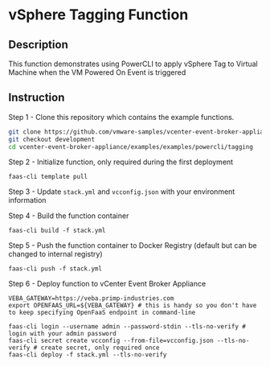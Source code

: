 # vSphere Tagging Function

## Description

This function demonstrates using PowerCLI to apply vSphere Tag to Virtual Machine when the VM Powered On Event is triggered

## Instruction

Step 1 -  Clone this repository which contains the example functions.

```bash
git clone https://github.com/vmware-samples/vcenter-event-broker-appliance
git checkout development
cd vcenter-event-broker-appliance/examples/examples/powercli/tagging
```

Step 2 - Initialize function, only required during the first deployment

```
faas-cli template pull
```

Step 3 - Update `stack.yml` and `vcconfig.json` with your environment information

Step 4 - Build the function container

```
faas-cli build -f stack.yml
```

Step 5 - Push the function container to Docker Registry (default but can be changed to internal registry)

```
faas-cli push -f stack.yml
```

Step 6 - Deploy function to vCenter Event Broker Appliance

```
VEBA_GATEWAY=https://veba.primp-industries.com
export OPENFAAS_URL=${VEBA_GATEWAY} # this is handy so you don't have to keep specifying OpenFaaS endpoint in command-line

faas-cli login --username admin --password-stdin --tls-no-verify # login with your admin password
faas-cli secret create vcconfig --from-file=vcconfig.json --tls-no-verify # create secret, only required once
faas-cli deploy -f stack.yml --tls-no-verify
```